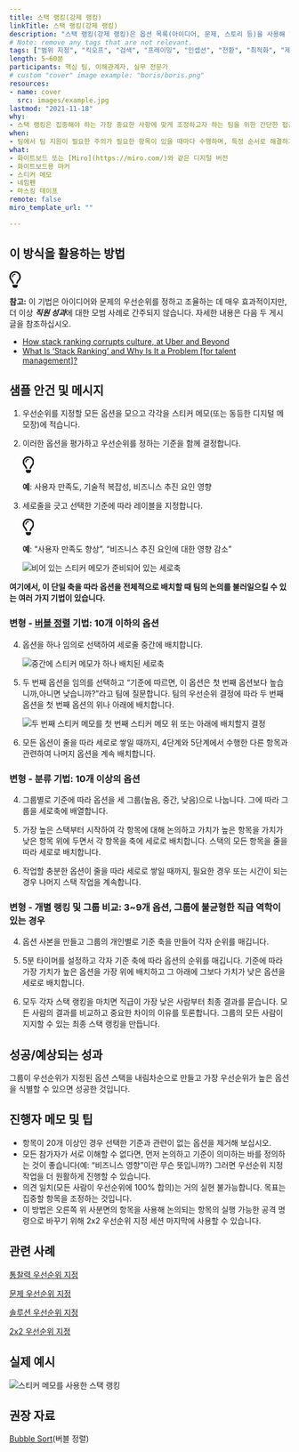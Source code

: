 ```yaml
---
title: 스택 랭킹(강제 랭킹)
linkTitle: 스택 랭킹(강제 랭킹)
description: "스택 랭킹(강제 랭킹)은 옵션 목록(아이디어, 문제, 스토리 등)을 사용해 한 가지 기준(예: 가치, 중요도, 비용, 복잡성, 리스크 등)에 따라 순위를 매기는 순위 지정 기법입니다."
# Note: remove any tags that are not relevant.
tags: ["범위 지정", "킥오프", "검색", "프레이밍", "인셉션", "전환", "최적화", "제공"]
length: 5~60분
participants: 핵심 팀, 이해관계자, 실무 전문가
# custom "cover" image example: "boris/boris.png"
resources:
- name: cover
  src: images/example.jpg
lastmod: "2021-11-18"
why: 
- 스택 랭킹은 집중해야 하는 가장 중요한 사항에 맞게 조정하고자 하는 팀을 위한 간단한 접근 방식입니다. 이 활동은 가장 중요한 사항과 그 이유에 관한 대화를 가능하게 함으로써 의사 결정이 여러 가지 관점에서 이루어지도록 합니다.
when:
- 팀에서 팀 지원이 필요한 주의가 필요한 항목이 있을 때마다 수행하며, 특정 순서로 해결하기 위한 논의와 팀 지원이 필요하고, 모두 평가될 수 있는 단일 기준이 있습니다.
what:
- 화이트보드 또는 [Miro](https://miro.com/)와 같은 디지털 버전
- 화이트보드용 마커
- 스티커 메모
- 네임펜
- 마스킹 테이프
remote: false
miro_template_url: "" 

---
```

<h2 id="how-to-use-this-method">이 방식을 활용하는
방법</h2>

<div class="callout td-box--gray-darkest p-3 my-5
border-bottom border-right border-left border-top row"><div
class="col-1 row align-items-center
justify-content-center"><svg height="30"
aria-hidden="true" focusable="false"
data-prefix="far" data-icon="lightbulb"
role="img" xmlns="http://www.w3.org/2000/svg"
viewBox="0 0 352 512" class="svg-inline--fa
fa-lightbulb"><path fill="currentColor"
d="M176 80c-52.94 0-96 43.06-96 96 0 8.84 7.16 16 16 16s16-7.16
16-16c0-35.3 28.72-64 64-64 8.84 0 16-7.16 16-16s-7.16-16-16-16zM96.06
459.17c0 3.15.93 6.22 2.68 8.84l24.51 36.84c2.97 4.46 7.97 7.14 13.32
7.14h78.85c5.36 0 10.36-2.68 13.32-7.14l24.51-36.84c1.74-2.62 2.67-5.7
2.68-8.84l.05-43.18H96.02l.04 43.18zM176 0C73.72 0 0 82.97 0 176c0
44.37 16.45 84.85 43.56 115.78 16.64 18.99 42.74 58.8 52.42
92.16v.06h48v-.12c-.01-4.77-.72-9.51-2.15-14.07-5.59-17.81-22.82-64.77-62.17-109.67-20.54-23.43-31.52-53.15-31.61-84.14-.2-73.64
59.67-128 127.95-128 70.58 0 128 57.42 128 128 0 30.97-11.24
60.85-31.65 84.14-39.11 44.61-56.42 91.47-62.1 109.46a47.507 47.507 0
0 0-2.22 14.3v.1h48v-.05c9.68-33.37 35.78-73.18 52.42-92.16C335.55
260.85 352 220.37 352 176 352 78.8 273.2 0 176 0z"
class=""></path></svg></div><div
class="col-11"><p><p><strong>참고:</strong>
이 기법은 아이디어와 문제의 우선순위를 정하고 조율하는 데 매우 효과적이지만, 더 이상
<strong><em>직원 성과</em></strong>에 대한 모범 사례로
간주되지 않습니다. 자세한 내용은 다음 두 게시글을 참조하십시오.</p>

<ul>

<li><a
href="https://www.perdoo.com/resources/stack-ranking/">How
stack ranking corrupts culture, at Uber and
Beyond</a></li>

<li><a
href="https://lattice.com/library/what-is-stack-ranking-and-why-is-it-a-problem">What
Is &lsquo;Stack Ranking&rsquo; and Why Is It a Problem [for
talent management]? </a></li>

</ul>

</p></div></div>

<h2 id="sample-agenda--prompts">샘플 안건 및 메시지</h2>

<ol>

<li>

<p>우선순위를 지정할 모든 옵션을 모으고 각각을 스티커 메모(또는 동등한 디지털 메모장)에
적습니다.</p>

</li>

<li>

<p>이러한 옵션을 평가하고 우선순위를 정하는 기준을 함께 결정합니다.</p>

<div class="callout td-box--gray-darkest p-3 my-5
border-bottom border-right border-left border-top row"><div
class="col-1 row align-items-center
justify-content-center"><svg height="30"
aria-hidden="true" focusable="false"
data-prefix="far" data-icon="lightbulb"
role="img" xmlns="http://www.w3.org/2000/svg"
viewBox="0 0 352 512" class="svg-inline--fa
fa-lightbulb"><path fill="currentColor"
d="M176 80c-52.94 0-96 43.06-96 96 0 8.84 7.16 16 16 16s16-7.16
16-16c0-35.3 28.72-64 64-64 8.84 0 16-7.16 16-16s-7.16-16-16-16zM96.06
459.17c0 3.15.93 6.22 2.68 8.84l24.51 36.84c2.97 4.46 7.97 7.14 13.32
7.14h78.85c5.36 0 10.36-2.68 13.32-7.14l24.51-36.84c1.74-2.62 2.67-5.7
2.68-8.84l.05-43.18H96.02l.04 43.18zM176 0C73.72 0 0 82.97 0 176c0
44.37 16.45 84.85 43.56 115.78 16.64 18.99 42.74 58.8 52.42
92.16v.06h48v-.12c-.01-4.77-.72-9.51-2.15-14.07-5.59-17.81-22.82-64.77-62.17-109.67-20.54-23.43-31.52-53.15-31.61-84.14-.2-73.64
59.67-128 127.95-128 70.58 0 128 57.42 128 128 0 30.97-11.24
60.85-31.65 84.14-39.11 44.61-56.42 91.47-62.1 109.46a47.507 47.507 0
0 0-2.22 14.3v.1h48v-.05c9.68-33.37 35.78-73.18 52.42-92.16C335.55
260.85 352 220.37 352 176 352 78.8 273.2 0 176 0z"
class=""></path></svg></div><div
class="col-11"><p><strong>예</strong>:
사용자 만족도, 기술적 복잡성, 비즈니스 추진 요인 영향</p></div></div>

</li>

<li>

<p>세로줄을 긋고 선택한 기준에 따라 레이블을 지정합니다.</p>

<div class="callout td-box--gray-darkest p-3 my-5
border-bottom border-right border-left border-top row"><div
class="col-1 row align-items-center
justify-content-center"><svg height="30"
aria-hidden="true" focusable="false"
data-prefix="far" data-icon="lightbulb"
role="img" xmlns="http://www.w3.org/2000/svg"
viewBox="0 0 352 512" class="svg-inline--fa
fa-lightbulb"><path fill="currentColor"
d="M176 80c-52.94 0-96 43.06-96 96 0 8.84 7.16 16 16 16s16-7.16
16-16c0-35.3 28.72-64 64-64 8.84 0 16-7.16 16-16s-7.16-16-16-16zM96.06
459.17c0 3.15.93 6.22 2.68 8.84l24.51 36.84c2.97 4.46 7.97 7.14 13.32
7.14h78.85c5.36 0 10.36-2.68 13.32-7.14l24.51-36.84c1.74-2.62 2.67-5.7
2.68-8.84l.05-43.18H96.02l.04 43.18zM176 0C73.72 0 0 82.97 0 176c0
44.37 16.45 84.85 43.56 115.78 16.64 18.99 42.74 58.8 52.42
92.16v.06h48v-.12c-.01-4.77-.72-9.51-2.15-14.07-5.59-17.81-22.82-64.77-62.17-109.67-20.54-23.43-31.52-53.15-31.61-84.14-.2-73.64
59.67-128 127.95-128 70.58 0 128 57.42 128 128 0 30.97-11.24
60.85-31.65 84.14-39.11 44.61-56.42 91.47-62.1 109.46a47.507 47.507 0
0 0-2.22 14.3v.1h48v-.05c9.68-33.37 35.78-73.18 52.42-92.16C335.55
260.85 352 220.37 352 176 352 78.8 273.2 0 176 0z"
class=""></path></svg></div><div
class="col-11"><p><strong>예</strong>:
“사용자 만족도 향상”, “비즈니스 추진 요인에 대한 영향 감소”</p></div></div>

<p><img
src="https://tanzu.vmware.com/developer/practices/stack-ranking/images/image1.png"
alt="비어 있는 스티커 메모가 준비되어 있는 세로축"  /></p>

</li>

</ol>

<p><strong>여기에서, 이 단일 축을 따라 옵션을 전체적으로 배치할 때 팀의 논의를 불러일으킬 수
있는 여러 가지 기법이 있습니다.</strong></p>

<h3
id="variation---bubble-sorthttpsenwikipediaorgwikibubble_sort-technique-10-or-fewer-options">변형
- <a href="https://en.wikipedia.org/wiki/Bubble_sort"
target="_blank" rel="nofollow">버블 정렬</a>
기법: 10개 이하의 옵션</h3>

<ol start="4">

<li>

<p>옵션을 하나 임의로 선택하여 세로줄 중간에 배치합니다.</p>

<p><img
src="https://tanzu.vmware.com/developer/practices/stack-ranking/images/image3.png"
alt="중간에 스티커 메모가 하나 배치된 세로축"  /></p>

</li>

<li>

<p>두 번째 옵션을 임의를 선택하고 “기준에 따르면, 이 옵션은 첫 번째 옵션보다 높습니까,아니면 낮습니까?”라고
팀에 질문합니다. 팀의 우선순위 결정에 따라 두 번째 옵션을 첫 번째 옵션의 위나 아래에 배치합니다.</p>

<p><img
src="https://tanzu.vmware.com/developer/practices/stack-ranking/images/image2.png"
alt="두 번째 스티커 메모를 첫 번째 스티커 메모 위 또는 아래에 배치할지 결정" 
/></p>

</li>

<li>

<p>모든 옵션이 줄을 따라 세로로 쌓일 때까지, 4단계와 5단계에서 수행한 다른 항목과 관련하여 나머지 옵션을
계속 배치합니다.</p>

</li>

</ol>

<h3
id="variation---triage-technique-10-or-more-options">변형 -
분류 기법: 10개 이상의 옵션</h3>

<ol start="4">

<li>

<p>그룹별로 기준에 따라 옵션을 세 그룹(높음, 중간, 낮음)으로 나눕니다. 그에 따라 그룹을 세로축에
배열합니다.</p>

</li>

<li>

<p>가장 높은 스택부터 시작하여 각 항목에 대해 논의하고 가치가 높은 항목을 가치가 낮은 항목 위에 두면서 각
항목을 축에 세로로 배치합니다. 스택의 모든 항목을 줄을 따라 세로로 배치합니다.</p>

</li>

<li>

<p>작업할 충분한 옵션이 줄을 따라 세로로 쌓일 때까지, 필요한 경우 또는 시간이 되는 경우 나머지 스택 작업을
계속합니다.</p>

</li>

</ol>

<h3
id="variation---individual-ranking-and-group-comparison-3-9-options-and-situations-where-there-is-an-unbalanced-power-dynamic-in-the-group">변형
- 개별 랭킹 및 그룹 비교: 3~9개 옵션, 그룹에 불균형한 직급 역학이 있는 경우</h3>

<ol start="4">

<li>

<p>옵션 사본을 만들고 그룹의 개인별로 기준 축을 만들어 각자 순위를 매깁니다.</p>

</li>

<li>

<p>5분 타이머를 설정하고 각자 기준 축에 따라 옵션의 순위를 매깁니다. 기준에 따라 가장 가치가 높은 옵션을
가장 위에 배치하고 그 아래에 그보다 가치가 낮은 옵션을 세로로 배치합니다.</p>

</li>

<li>

<p>모두 각자 스택 랭킹을 마치면 직급이 가장 낮은 사람부터 최종 결과를 묻습니다. 모든 사람의 결과를 비교하고
중요한 차이의 이유를 토론합니다. 그룹의 모든 사람이 지지할 수 있는 최종 스택 랭킹을 만듭니다.</p>

</li>

</ol>

<h2 id="successexpected-outcomes">성공/예상되는
성과</h2>

<p>그룹이 우선순위가 지정된 옵션 스택을 내림차순으로 만들고 가장 우선순위가 높은 옵션을 식별할 수 있으면 성공한
것입니다.</p>

<h2 id="facilitator-notes--tips">진행자 메모 및 팁</h2>

<ul>

<li>항목이 20개 이상인 경우 선택한 기준과 관련이 없는 옵션을 제거해 보십시오.</li>

<li>모든 참가자가 서로 이해할 수 없다면, 먼저 논의하고 기준이 의미하는 바를 정의하는 것이 좋습니다(예:
“비즈니스 영향”이란 무슨 뜻입니까?) 그러면 우선순위 지정 작업을 더 원활하게 진행할 수 있습니다.</li>

<li>의견 일치(모든 사람이 우선순위에 100% 합의)는 거의 실현 불가능합니다. 목표는 집중할 항목을 조정하는
것입니다.</li>

<li>이 방법은 오른쪽 위 사분면의 항목을 사용해 논의되는 항목의 실행 가능한 공격 명령으로 바꾸기 위해 2x2
우선순위 지정 세션 마지막에 사용할 수 있습니다.</li>

</ul>

<h2 id="related-practices">관련 사례</h2>

<p><a
href="https://tanzu.vmware.com/developer/practices/insight-prioritization">통찰력
우선순위 지정</a></p>

<p><a
href="https://tanzu.vmware.com/developer/practices/problem-prioritization">문제
우선순위 지정</a></p>

<p><a
href="https://tanzu.vmware.com/developer/practices/solution-prioritization">솔루션
우선순위 지정</a></p>

<p><a
href="https://tanzu.vmware.com/developer/practices/2x2">2x2
우선순위 지정</a></p>

<h2 id="real-world-examples">실제 예시</h2>

<p><img
src="https://tanzu.vmware.com/developer/practices/stack-ranking/images/example.jpg"
alt="스티커 메모를 사용한 스택 랭킹"  /></p>

<h2 id="recommended-reading">권장 자료</h2>

<p><a
href="https://en.wikipedia.org/wiki/Bubble_sort"
target="_blank" rel="nofollow">Bubble
Sort</a>(버블 정렬)</p>    
